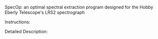 SpecOp: an optimal spectral extraction program designed for the Hobby Eberly Telescope's LRS2 spectrograph

Instructions:

Detailed Description:
